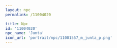 ```yaml
---
layout: npc
permalink: /11004020

title: Npc
id: '11004020'
npc_name: 'Junta'
icon_url: 'portrait/npc/11001557_m_junta_p.png'
---
```

